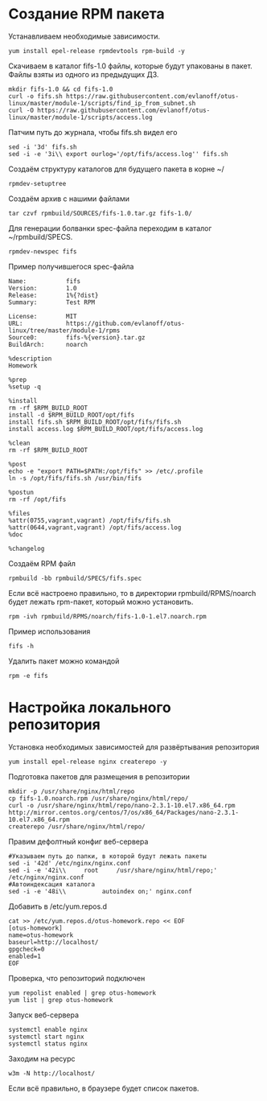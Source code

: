 # Создание RPM пакета

Устанавливаем необходимые зависимости.

```console
yum install epel-release rpmdevtools rpm-build -y
```

Скачиваем в каталог fifs-1.0 файлы, которые будут упакованы в пакет. Файлы взяты из одного из предыдущих ДЗ.

```console
mkdir fifs-1.0 && cd fifs-1.0
curl -o fifs.sh https://raw.githubusercontent.com/evlanoff/otus-linux/master/module-1/scripts/find_ip_from_subnet.sh
curl -O https://raw.githubusercontent.com/evlanoff/otus-linux/master/module-1/scripts/access.log
```

Патчим путь до журнала, чтобы fifs.sh видел его

```console
sed -i '3d' fifs.sh
sed -i -e '3i\\ export ourlog='/opt/fifs/access.log'' fifs.sh
```

Создаём структуру каталогов для будущего пакета в корне ~/

```console
rpmdev-setuptree
```

Создаём архив с нашими файлами

```console
tar czvf rpmbuild/SOURCES/fifs-1.0.tar.gz fifs-1.0/
```

Для генерации болванки spec-файла переходим в каталог ~/rpmbuild/SPECS.

```console
rpmdev-newspec fifs
```

Пример получившегося spec-файла

```console
Name:           fifs
Version:        1.0
Release:        1%{?dist}
Summary:        Test RPM

License:        MIT
URL:            https://github.com/evlanoff/otus-linux/tree/master/module-1/rpms
Source0:        fifs-%{version}.tar.gz
BuildArch:      noarch

%description
Homework

%prep
%setup -q

%install
rm -rf $RPM_BUILD_ROOT
install -d $RPM_BUILD_ROOT/opt/fifs
install fifs.sh $RPM_BUILD_ROOT/opt/fifs/fifs.sh
install access.log $RPM_BUILD_ROOT/opt/fifs/access.log

%clean
rm -rf $RPM_BUILD_ROOT

%post
echo -e "export PATH=$PATH:/opt/fifs" >> /etc/.profile
ln -s /opt/fifs/fifs.sh /usr/bin/fifs

%postun
rm -rf /opt/fifs

%files
%attr(0755,vagrant,vagrant) /opt/fifs/fifs.sh
%attr(0644,vagrant,vagrant) /opt/fifs/access.log
%doc

%changelog
```

Создаём RPM файл

```console
rpmbuild -bb rpmbuild/SPECS/fifs.spec
```

Если всё настроено правильно, то в директории rpmbuild/RPMS/noarch будет лежать rpm-пакет, который можно установить.

```console
rpm -ivh rpmbuild/RPMS/noarch/fifs-1.0-1.el7.noarch.rpm
```

Пример использования

```console
fifs -h
```

Удалить пакет можно командой

```console
rpm -e fifs
```

# Настройка локального репозитория

Установка необходимых зависимостей для развёртывания репозитория

```console
yum install epel-release nginx createrepo -y
```

Подготовка пакетов для размещения в репозитории

```console
mkdir -p /usr/share/nginx/html/repo
cp fifs-1.0.noarch.rpm /usr/share/nginx/html/repo/
curl -o /usr/share/nginx/html/repo/nano-2.3.1-10.el7.x86_64.rpm http://mirror.centos.org/centos/7/os/x86_64/Packages/nano-2.3.1-10.el7.x86_64.rpm
createrepo /usr/share/nginx/html/repo/
```

Правим дефолтный конфиг веб-сервера


```console
#Указываем путь до папки, в которой будут лежать пакеты
sed -i '42d' /etc/nginx/nginx.conf
sed -i -e '42i\\     root     /usr/share/nginx/html/repo;' /etc/nginx/nginx.conf
#Автоиндексация каталога
sed -i -e '48i\\          autoindex on;' nginx.conf
```


Добавить в /etc/yum.repos.d

```console
cat >> /etc/yum.repos.d/otus-homework.repo << EOF
[otus-homework]
name=otus-homework
baseurl=http://localhost/
gpgcheck=0
enabled=1
EOF
```
Проверка, что репозиторий подключен

```console
yum repolist enabled | grep otus-homework
yum list | grep otus-homework
```

Запуск веб-сервера

```console
systemctl enable nginx
systemctl start nginx
systemctl status nginx
```
Заходим на ресурс

```console
w3m -N http://localhost/
```

Если всё правильно, в браузере будет список пакетов.

